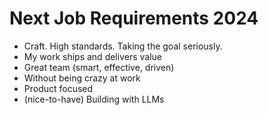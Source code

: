 # Next Job Requirements 2024
- Craft. High standards. Taking the goal seriously.
- My work ships and delivers value
- Great team (smart, effective, driven)
- Without being crazy at work
- Product focused
- (nice-to-have) Building with LLMs 
